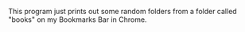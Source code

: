 This program just prints out some random folders from a folder called "books" on my Bookmarks Bar in Chrome.